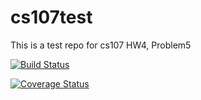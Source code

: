 # cs107test
This is a test repo for cs107 HW4, Problem5

[![Build Status](https://travis-ci.org/guanhuashu/cs107test.svg?branch=main)](https://travis-ci.org/guanhuashu/cs107test.svg?branch=main)

[![Coverage Status](https://codecov.io/gh/guanhuashu/cs107test/branch/main/graph/badge.svg)](https://codecov.io/gh/guanhuashu/cs107test)
